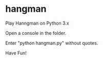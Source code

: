 # hangman
Play Hanngman on Python 3.x

Open a console in the folder.

Enter "python hangman.py" without quotes.

Have Fun!
